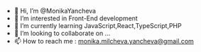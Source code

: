 - 👋 Hi, I’m @MonikaYancheva
- 👀 I’m interested in Front-End development
- 🌱 I’m currently learning JavaScript,React,TypeScript,PHP
- 💞️ I’m looking to collaborate on ...
- 📫 How to reach me : monika.milcheva.yancheva@gmail.com

<!---
MonikaYancheva/MonikaYancheva is a ✨ special ✨ repository because its `README.md` (this file) appears on your GitHub profile.
You can click the Preview link to take a look at your changes.
--->
